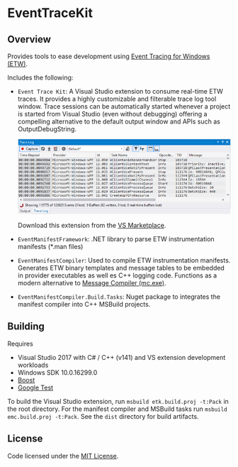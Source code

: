 # EventTraceKit

## Overview

Provides tools to ease development using [Event Tracing for Windows (ETW)](https://docs.microsoft.com/en-us/windows/desktop/ETW/event-tracing-portal).

Includes the following:

- `Event Trace Kit`: A Visual Studio extension to consume real-time ETW traces.
   It provides a highly customizable and filterable trace log tool window.
   Trace sessions can be automatically started whenever a project is started from
   Visual Studio (even without debugging) offering a compelling alternative to the
   default output window and APIs such as OutputDebugString.

   ![Trace Log](docs/images/trace-log.png)

   Download this extension from the [VS Marketplace](https://marketplace.visualstudio.com/items?itemName=nrieck.EventTraceKit).

- `EventManifestFramework`: .NET library to parse ETW instrumentation manifests (*.man files)
- `EventManifestCompiler`: Used to compile ETW instrumentation manifests.
   Generates ETW binary templates and message tables to be embedded in provider
   executables as well es C++ logging code. Functions as a modern alternative
   to [Message Compiler (mc.exe)](https://docs.microsoft.com/en-us/windows/desktop/WES/message-compiler--mc-exe-).
- `EventManifestCompiler.Build.Tasks`: Nuget package to integrates the manifest
   compiler into C++ MSBuild projects.


## Building

Requires

- Visual Studio 2017 with C# / C++ (v141) and VS extension development workloads
- Windows SDK 10.0.16299.0
- [Boost](https://www.boost.org/)
- [Google Test](https://github.com/google/googletest)

To build the Visual Studio extension, run `msbuild etk.build.proj -t:Pack` in the
root directory. For the manifest compiler and MSBuild tasks run
`msbuild emc.build.proj -t:Pack`. See the `dist` directory for build artifacts.

## License

Code licensed under the [MIT License](LICENSE.txt).
